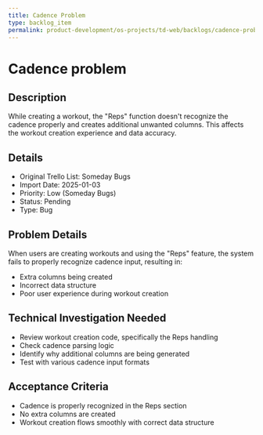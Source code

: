 ```yaml
---
title: Cadence Problem
type: backlog_item
permalink: product-development/os-projects/td-web/backlogs/cadence-problem
---
```


# Cadence problem

## Description
While creating a workout, the "Reps" function doesn't recognize the cadence properly and creates additional unwanted columns. This affects the workout creation experience and data accuracy.

## Details
- Original Trello List: Someday Bugs
- Import Date: 2025-01-03
- Priority: Low (Someday Bugs)
- Status: Pending
- Type: Bug

## Problem Details
When users are creating workouts and using the "Reps" feature, the system fails to properly recognize cadence input, resulting in:
- Extra columns being created
- Incorrect data structure
- Poor user experience during workout creation

## Technical Investigation Needed
- Review workout creation code, specifically the Reps handling
- Check cadence parsing logic
- Identify why additional columns are being generated
- Test with various cadence input formats

## Acceptance Criteria
- Cadence is properly recognized in the Reps section
- No extra columns are created
- Workout creation flows smoothly with correct data structure